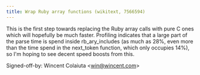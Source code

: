 ```yaml
---
title: Wrap Ruby array functions (wikitext, 7566594)
---
```


This is the first step towards replacing the Ruby array calls with pure C ones which will hopefully be much faster. Profiling indicates that a large part of the parse time is spend inside rb\_ary\_includes (as much as 28%, even more than the time spend in the next\_token function, which only occupies 14%), so I'm hoping to see decent speed boosts from this.

Signed-off-by: Wincent Colaiuta &lt;win@wincent.com&gt;
